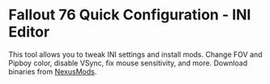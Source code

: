 # Fallout 76 Quick Configuration - INI Editor
This tool allows you to tweak INI settings and install mods.
Change FOV and Pipboy color, disable VSync, fix mouse sensitivity, and more.
Download binaries from [NexusMods](https://www.nexusmods.com/fallout76/mods/546).
